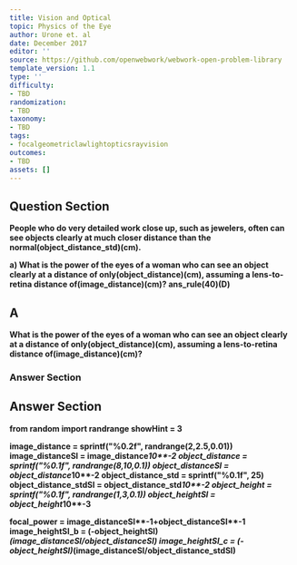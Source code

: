```yaml
---
title: Vision and Optical
topic: Physics of the Eye
author: Urone et. al
date: December 2017
editor: ''
source: https://github.com/openwebwork/webwork-open-problem-library
template_version: 1.1
type: ''
difficulty:
- TBD
randomization:
- TBD
taxonomy:
- TBD
tags:
- focalgeometriclawlightopticsrayvision
outcomes:
- TBD
assets: []
---
```


## Question Section 

<b>
People who do very detailed work close up, such as jewelers, often can see objects clearly at much closer distance than the normal(object_distance_std)(cm).
 
a) What is the power of the eyes of a woman who can see an object clearly at a distance of only(object_distance)(cm), assuming a lens-to-retina distance of(image_distance)(cm)? 
ans_rule(40)(D)

## A
What is the power of the eyes of a woman who can see an object clearly at a distance of only(object_distance)(cm), assuming a lens-to-retina distance of(image_distance)(cm)? 
### Answer Section


## Answer Section

from random import randrange
showHint = 3

image_distance = sprintf("%0.2f", randrange(2,2.5,0.01))
image_distanceSI = image_distance*10**-2
object_distance = sprintf("%0.1f", randrange(8,10,0.1))
object_distanceSI = object_distance*10**-2
object_distance_std = sprintf("%0.1f", 25)
object_distance_stdSI = object_distance_std*10**-2
object_height = sprintf("%0.1f", randrange(1,3,0.1))
object_heightSI = object_height*10**-3

focal_power = image_distanceSI**-1+object_distanceSI**-1
image_heightSI_b = (-object_heightSI)*(image_distanceSI/object_distanceSI)
image_heightSI_c = (-object_heightSI)*(image_distanceSI/object_distance_stdSI)